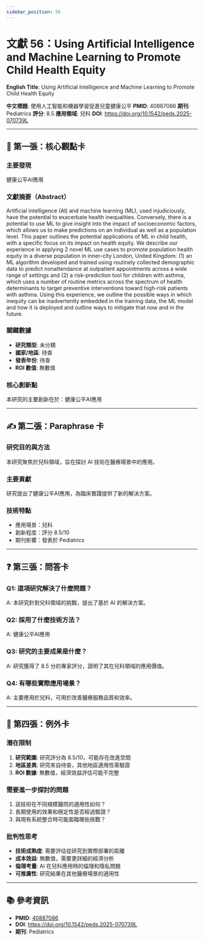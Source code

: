 ```yaml
---
sidebar_position: 56
---
```


# 文獻 56：Using Artificial Intelligence and Machine Learning to Promote Child Health Equity

**English Title**: Using Artificial Intelligence and Machine Learning to Promote Child Health Equity

**中文標題**: 使用人工智能和機器學習促進兒童健康公平
**PMID**: 40887086
**期刊**: Pediatrics
**評分**: 8.5
**應用領域**: 兒科
**DOI**: https://doi.org/10.1542/peds.2025-070739L

---

## 📌 第一張：核心觀點卡

### 主要發現
健康公平AI應用

### 文獻摘要（Abstract）
Artificial intelligence (AI) and machine learning (ML), used injudiciously, have the potential to exacerbate health inequalities. Conversely, there is a potential to use ML to give insight into the impact of socioeconomic factors, which allows us to make predictions on an individual as well as a population level. This paper outlines the potential applications of ML in child health, with a specific focus on its impact on health equity. We describe our experience in applying 2 novel ML use cases to promote population health equity in a diverse population in inner-city London, United Kingdom: (1) an ML algorithm developed and trained using routinely collected demographic data to predict nonattendance at outpatient appointments across a wide range of settings and (2) a risk-prediction tool for children with asthma, which uses a number of routine metrics across the spectrum of health determinants to target preventive interventions toward high-risk patients with asthma. Using this experience, we outline the possible ways in which inequity can be inadvertently embedded in the training data, the ML model and how it is deployed and outline ways to mitigate that now and in the future.

### 關鍵數據
- **研究類型**: 未分類
- **國家/地區**: 待查
- **發表年份**: 待查
- **ROI 數值**: 無數值

### 核心創新點
本研究的主要創新在於：健康公平AI應用

---

## ✍️ 第二張：Paraphrase 卡

### 研究目的與方法
本研究聚焦於兒科領域，旨在探討 AI 技術在醫療場景中的應用。

### 主要貢獻
研究提出了健康公平AI應用，為臨床實踐提供了新的解決方案。

### 技術特點
- 應用場景：兒科
- 創新程度：評分 8.5/10
- 期刊影響：發表於 Pediatrics

---

## ❓ 第三張：問答卡

### Q1: 這項研究解決了什麼問題？
A: 本研究針對兒科領域的挑戰，提出了基於 AI 的解決方案。

### Q2: 採用了什麼技術方法？
A: 健康公平AI應用

### Q3: 研究的主要成果是什麼？
A: 研究獲得了 8.5 分的專家評分，證明了其在兒科領域的應用價值。

### Q4: 有哪些實際應用場景？
A: 主要應用於兒科，可用於改善醫療服務品質和效率。

---

## 🤔 第四張：例外卡

### 潛在限制
1. **研究範圍**: 研究評分為 8.5/10，可能存在改進空間
2. **地區差異**: 研究來自待查，其他地區適用性需驗證
3. **ROI 數據**: 無數值，經濟效益評估可能不完整

### 需要進一步探討的問題
1. 該技術在不同規模醫院的適用性如何？
2. 長期使用的效果和穩定性是否經過驗證？
3. 與現有系統整合時可能面臨哪些挑戰？

### 批判性思考
- **技術成熟度**: 需要評估從研究到實際部署的距離
- **成本效益**: 無數值，需要更詳細的經濟分析
- **倫理考量**: AI 在兒科應用時的倫理和隱私問題
- **可推廣性**: 研究結果在其他醫療場景的適用性

---

## 📚 參考資訊
- **PMID**: [40887086](https://pubmed.ncbi.nlm.nih.gov/40887086/)
- **DOI**: https://doi.org/10.1542/peds.2025-070739L
- **期刊**: Pediatrics
